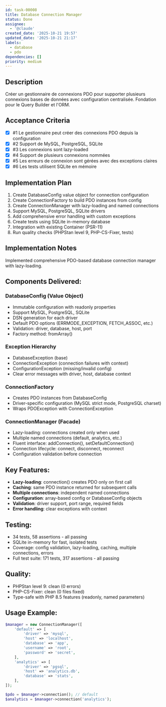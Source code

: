 ```yaml
---
id: task-00008
title: Database Connection Manager
status: Done
assignee:
  - '@claude'
created_date: '2025-10-21 19:57'
updated_date: '2025-10-21 21:17'
labels:
  - database
  - pdo
dependencies: []
priority: medium
---
```


## Description

<!-- SECTION:DESCRIPTION:BEGIN -->
Créer un gestionnaire de connexions PDO pour supporter plusieurs connexions bases de données avec configuration centralisée. Fondation pour le Query Builder et l'ORM.
<!-- SECTION:DESCRIPTION:END -->

## Acceptance Criteria
<!-- AC:BEGIN -->
- [x] #1 Le gestionnaire peut créer des connexions PDO depuis la configuration
- [x] #2 Support de MySQL, PostgreSQL, SQLite
- [x] #3 Les connexions sont lazy-loaded
- [x] #4 Support de plusieurs connexions nommées
- [x] #5 Les erreurs de connexion sont gérées avec des exceptions claires
- [x] #6 Les tests utilisent SQLite en mémoire
<!-- AC:END -->

## Implementation Plan

<!-- SECTION:PLAN:BEGIN -->
1. Create DatabaseConfig value object for connection configuration
2. Create ConnectionFactory to build PDO instances from config
3. Create ConnectionManager with lazy-loading and named connections
4. Support MySQL, PostgreSQL, SQLite drivers
5. Add comprehensive error handling with custom exceptions
6. Create tests using SQLite in-memory database
7. Integration with existing Container (PSR-11)
8. Run quality checks (PHPStan level 9, PHP-CS-Fixer, tests)
<!-- SECTION:PLAN:END -->

## Implementation Notes

<!-- SECTION:NOTES:BEGIN -->
Implemented comprehensive PDO-based database connection manager with lazy-loading.

## Components Delivered:

### DatabaseConfig (Value Object)
- Immutable configuration with readonly properties
- Support MySQL, PostgreSQL, SQLite
- DSN generation for each driver
- Default PDO options (ERRMODE_EXCEPTION, FETCH_ASSOC, etc.)
- Validation: driver, database, host, port
- Factory method: fromArray()

### Exception Hierarchy
- DatabaseException (base)
- ConnectionException (connection failures with context)
- ConfigurationException (missing/invalid config)
- Clear error messages with driver, host, database context

### ConnectionFactory
- Creates PDO instances from DatabaseConfig
- Driver-specific configuration (MySQL strict mode, PostgreSQL charset)
- Wraps PDOException with ConnectionException

### ConnectionManager (Facade)
- Lazy-loading: connections created only when used
- Multiple named connections (default, analytics, etc.)
- Fluent interface: addConnection(), setDefaultConnection()
- Connection lifecycle: connect, disconnect, reconnect
- Configuration validation before connection

## Key Features:
- **Lazy-loading**: connection() creates PDO only on first call
- **Caching**: same PDO instance returned for subsequent calls
- **Multiple connections**: independent named connections
- **Configuration**: array-based config or DatabaseConfig objects
- **Validation**: driver support, port range, required fields
- **Error handling**: clear exceptions with context

## Testing:
- 34 tests, 58 assertions - all passing
- SQLite in-memory for fast, isolated tests
- Coverage: config validation, lazy-loading, caching, multiple connections, errors
- Full test suite: 171 tests, 317 assertions - all passing

## Quality:
- PHPStan level 9: clean (0 errors)
- PHP-CS-Fixer: clean (0 files fixed)
- Type-safe with PHP 8.5 features (readonly, named parameters)

## Usage Example:
```php
$manager = new ConnectionManager([
    'default' => [
        'driver' => 'mysql',
        'host' => 'localhost',
        'database' => 'app',
        'username' => 'root',
        'password' => 'secret',
    ],
    'analytics' => [
        'driver' => 'pgsql',
        'host' => 'analytics.db',
        'database' => 'stats',
    ],
]);

$pdo = $manager->connection(); // default
$analytics = $manager->connection('analytics');
```
<!-- SECTION:NOTES:END -->
